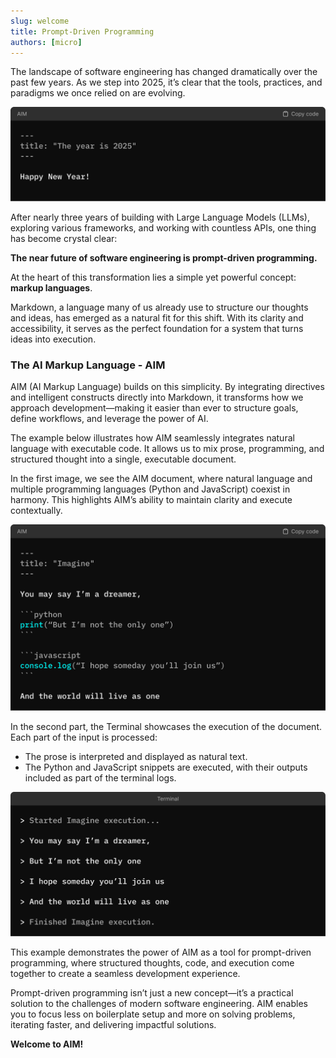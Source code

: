 ```yaml
---
slug: welcome
title: Prompt-Driven Programming
authors: [micro]
---
```


The landscape of software engineering has changed dramatically over the past few years. As we step into 2025, it’s clear that the tools, practices, and paradigms we once relied on are evolving.

![AIM](./code-ny.png)

<!-- truncate -->

After nearly three years of building with Large Language Models (LLMs), exploring various frameworks, and working with countless APIs, one thing has become crystal clear:

**The near future of software engineering is prompt-driven programming.**

At the heart of this transformation lies a simple yet powerful concept: **markup languages**.

Markdown, a language many of us already use to structure our thoughts and ideas, has emerged as a natural fit for this shift. With its clarity and accessibility, it serves as the perfect foundation for a system that turns ideas into execution.

### The AI Markup Language - AIM

AIM (AI Markup Language) builds on this simplicity. By integrating directives and intelligent constructs directly into Markdown, it transforms how we approach development—making it easier than ever to structure goals, define workflows, and leverage the power of AI.

The example below illustrates how AIM seamlessly integrates natural language with executable code. It allows us to mix prose, programming, and structured thought into a single, executable document.

In the first image, we see the AIM document, where natural language and multiple programming languages (Python and JavaScript) coexist in harmony. This highlights AIM’s ability to maintain clarity and execute contextually.

![AIM](./code-snip.png)

In the second part, the Terminal showcases the execution of the document. Each part of the input is processed:

- The prose is interpreted and displayed as natural text.
- The Python and JavaScript snippets are executed, with their outputs included as part of the terminal logs.

![AIM](./code-exec.png)

This example demonstrates the power of AIM as a tool for prompt-driven programming, where structured thoughts, code, and execution come together to create a seamless development experience.

Prompt-driven programming isn’t just a new concept—it’s a practical solution to the challenges of modern software engineering. AIM enables you to focus less on boilerplate setup and more on solving problems, iterating faster, and delivering impactful solutions.

**Welcome to AIM!**
